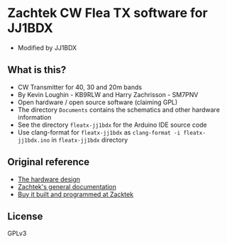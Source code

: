 # Zachtek CW Flea TX software for JJ1BDX

* Modified by JJ1BDX

## What is this?

* CW Transmitter for 40, 30 and 20m bands
* By Kevin Loughin - KB9RLW and Harry Zachrisson - SM7PNV
* Open hardware / open source software (claiming GPL)
* The directory `Documents` contains the schematics and other hardware information
* See the directory `fleatx-jj1bdx` for the Arduino IDE source code
* Use clang-format for `fleatx-jj1bdx` as `clang-format -i fleatx-jj1bdx.ino` in `fleatx-jj1bdx` directory

## Original reference

* [The hardware design](https://oshwlab.com/deBug/cw-flea_copy)
* [Zachtek's general documentation](https://www.zachtek.com/1038)
* [Buy it built and programmed at Zacktek](https://www.zachtek.com/product-page/cw-flea-transmitter)

## License

GPLv3
